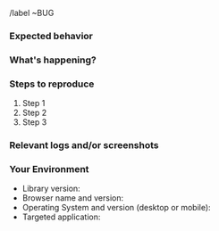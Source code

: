 /label ~BUG

### Expected behavior

<!-- Describe in a few words what should happen -->

### What's happening?

<!-- Describe in a few words what's happening -->

### Steps to reproduce

<!-- How one can reproduce the issue - this is very important -->

1. Step 1
2. Step 2
3. Step 3

### Relevant logs and/or screenshots

<!--
If possible, please add a some error/console logs.
If possible, please add a screenshot.
-->

### Your Environment

<!-- Include relevant details about the environment you experienced the bug in -->

- Library version:
- Browser name and version:
- Operating System and version (desktop or mobile):
- Targeted application:
